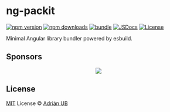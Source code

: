 # ng-packit

[![npm version][npm-version-src]][npm-version-href]
[![npm downloads][npm-downloads-src]][npm-downloads-href]
[![bundle][bundle-src]][bundle-href]
[![JSDocs][jsdocs-src]][jsdocs-href]
[![License][license-src]][license-href]

Minimal Angular library bundler powered by esbuild.

## Sponsors

<p align="center">
  <a href="https://cdn.jsdelivr.net/gh/adrian-ub/static/sponsors.svg">
    <img src='https://cdn.jsdelivr.net/gh/adrian-ub/static/sponsors.svg'/>
  </a>
</p>

## License

[MIT](./LICENSE) License © [Adrián UB](https://github.com/adrian-ub)

<!-- Badges -->

[npm-version-src]: https://img.shields.io/npm/v/ng-packit?style=flat&colorA=080f12&colorB=1fa669
[npm-version-href]: https://npmjs.com/package/ng-packit
[npm-downloads-src]: https://img.shields.io/npm/dm/ng-packit?style=flat&colorA=080f12&colorB=1fa669
[npm-downloads-href]: https://npmjs.com/package/ng-packit
[bundle-src]: https://img.shields.io/bundlephobia/minzip/ng-packit?style=flat&colorA=080f12&colorB=1fa669&label=minzip
[bundle-href]: https://bundlephobia.com/result?p=ng-packit
[license-src]: https://img.shields.io/github/license/adrian-ub/ng-packit.svg?style=flat&colorA=080f12&colorB=1fa669
[license-href]: https://github.com/adrian-ub/ng-packit/blob/main/LICENSE
[jsdocs-src]: https://img.shields.io/badge/jsdocs-reference-080f12?style=flat&colorA=080f12&colorB=1fa669
[jsdocs-href]: https://www.jsdocs.io/package/ng-packit
